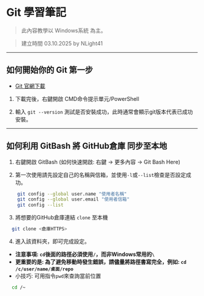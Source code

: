 # Git 學習筆記  
> 此內容教學以 Windows系統 為主。  
  
> 建立時間 03.10.2025 by NLight41  
  
---
  
## 如何開始你的 Git 第一步  
- [Git 官網下載](https://git-scm.com/downloads)  
  
1. 下載完後，右鍵開啟 CMD命令提示單元/PowerShell  
  
2. 輸入 `git --version` 測試是否安裝成功，此時通常會顯示git版本代表已成功安裝。  
  
---
  
## 如何利用 GitBash 將 GitHub倉庫 同步至本地  
1. 右鍵開啟 GitBash (如何快速開啟: 右鍵 -> 更多內容 -> Git Bash Here)  
  
2. 第一次使用請先設定自己的名稱與信箱，並使用`-l`或`--list`檢查是否設定成功。  
  
```bash
	git config --global user.name "使用者名稱"
	git config --global user.email "使用者信箱"
	git config --list
```
  
3. 將想要的GitHub倉庫連結 `clone` 至本機  
  
```bash
  git clone <倉庫HTTPS>
```

4. 進入該資料夾，即可完成設定。  
- **注意事項: `cd`後面的路徑必須使用`/`，而非Windows常用的`\`**  
- **更重要的是: 為了避免移動時發生錯誤，請儘量將路徑書寫完全，例如: `cd /c/user/name/桌面/repo`**  
- 小技巧: 可用指令`pwd`來查詢當前位置

```bash
  cd /~
```

